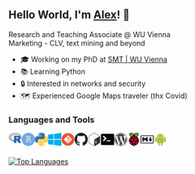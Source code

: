 ## Hello World, I'm [Alex](https://akulumbeg.me)! 👋

Research and Teaching Associate @ WU Vienna  
Marketing - CLV, text mining and beyond

- 🎓 Working on my PhD at [SMT | WU Vienna](https://wu.ac.at/sm)
- 📚 Learning Python
- 🔒 Interested in networks and security
- 🗺️ Experienced Google Maps traveler (thx Covid)

<!-- social links will come here h3 -->

<!-- 🖊️ blogposts will come here h3 -->

### Languages and Tools

<!-- R -->
<img align="left" alt="R" width="26px" src="/assets/lang/r.svg" />
<!-- RStudio -->
<img align="left" alt="RStudio" width="26px" src="/assets/lang/rstudio.svg" />
<!-- Python -->
<img align="left" alt="Python" width="26px" src="/assets/lang/python.svg" />
<!-- Windows -->
<img align="left" alt="Windows" width="26px" src="/assets/lang/windows.svg" />
<!-- Git -->
<img align="left" alt="Git" width="26px" src="/assets/lang/git.svg" />
<!-- GitHub -->
<img align="left" alt="GitHub" width="26px" src="/assets/lang/github.svg" />
<!-- Bash/Shell -->
<img align="left" alt="BashShell" width="26px" src="/assets/lang/bash.svg" />
<!-- Terminal -->
<img align="left" alt="Terminal" width="26px" src="/assets/lang/terminal.svg" />
<!-- Wordpress -->
<img align="left" alt="Wordpress" width="26px" src="/assets/lang/wordpress.svg" />
<!-- Raspberry Pi -->
<img align="left" alt="Raspberry Pi" width="26px" src="/assets/lang/raspi.svg" />
<!-- Markdown -->
<img align="left" alt="Markdown" width="26px" src="/assets/lang/markdown.svg" />
<!-- Android -->
<img align="left" alt="Android" width="26px" src="/assets/lang/android.svg" />

<br />
<br /> 

<!-- to come: Kotlin, C++, PyCharm, VSCode, Linux -->
<!-- ![Alexander's GitHub stats](https://github-readme-stats.vercel.app/api?username=akulumbeg&show_icons=true) -->
[![Top Languages](https://github-readme-stats.vercel.app/api/top-langs/?username=akulumbeg)]()